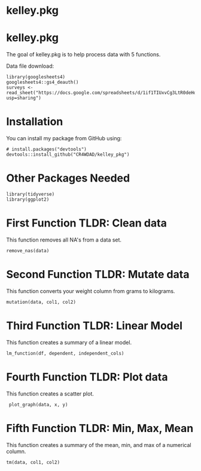 # kelley.pkg
# kelley.pkg
The goal of kelley.pkg is to help process data with 5 functions. 

Data file download:
```{r}
library(googlesheets4)
googlesheets4::gs4_deauth()
surveys <- read_sheet("https://docs.google.com/spreadsheets/d/1if1TIUxvCg3LtR0deHq1NgXPNOSMo0Wt4JhirsN0JBE/edit?usp=sharing")
```
# Installation

You can install my package from GitHub using: 
```{r}
# install.packages("devtools")
devtools::install_github("CR4WDAD/kelley_pkg")
```
# Other Packages Needed
```{r}
library(tidyverse)
library(ggplot2)
```
# First Function TLDR: Clean data 
This function removes all NA's from a data set.
```{r}
remove_nas(data)
```
# Second Function TLDR: Mutate data
This function converts your weight column from grams to kilograms.
```{r}
mutation(data, col1, col2)

```
# Third Function TLDR: Linear Model
This function creates a summary of a linear model.
```{r}
lm_function(df, dependent, independent_cols)

```
# Fourth Function TLDR: Plot data
This function creates a scatter plot.
```{r}
 plot_graph(data, x, y)

```
# Fifth Function TLDR: Min, Max, Mean
This function creates a summary of the mean, min, and max of a numerical column.
```{r}
tm(data, col1, col2)

```